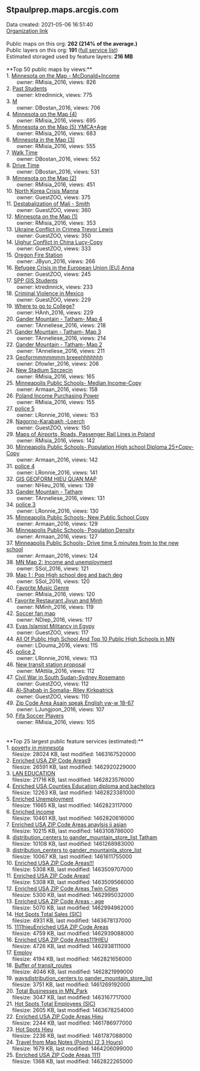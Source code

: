 <h2>Stpaulprep.maps.arcgis.com</h2> Data created: 2021-05-06 16:51:40 <br /><a target='new' href='https://Stpaulprep.maps.arcgis.com'>Organization link</a><br /><br />Public maps on this org: <b>262 (214% of the average.)</b><br />Public layers on this org: <b>191 </b>(<a target='new' href='https://services.arcgis.com/h33vJHajTPUaxDit/ArcGIS/rest/services'>full service list</a>)<br />Estimated storaged used by feature layers: <b>216 MB</b><br /><br />**Top 50 public maps by views:**<br />  1. <a target='new' href='https://www.arcgis.com/home/item.html?id=4fde3051f6ce49c5a570dba95978f50b'>Minnesota on the Map - McDonald+Income</a> <br />  &nbsp;&nbsp;&nbsp;&nbsp; &nbsp;&nbsp;owner: RMisia_2016, views: 826<br />  2. <a target='new' href='https://www.arcgis.com/home/item.html?id=c2505ec2de5743478882743b7f7f1c43'>Past Students</a> <br />  &nbsp;&nbsp;&nbsp;&nbsp; &nbsp;&nbsp;owner: ktredinnick, views: 775<br />  3. <a target='new' href='https://www.arcgis.com/home/item.html?id=a929f1a835aa4695928a4bb146dbfdab'>M</a> <br />  &nbsp;&nbsp;&nbsp;&nbsp; &nbsp;&nbsp;owner: DBostan_2016, views: 706<br />  4. <a target='new' href='https://www.arcgis.com/home/item.html?id=a724a8e30f504014a4e42872b4c29880'>Minnesota on the Map (4)</a> <br />  &nbsp;&nbsp;&nbsp;&nbsp; &nbsp;&nbsp;owner: RMisia_2016, views: 695<br />  5. <a target='new' href='https://www.arcgis.com/home/item.html?id=e6ee900f4c3f45d7a965231ffd7153c0'>Minnesota on the Map (5) YMCA+Age</a> <br />  &nbsp;&nbsp;&nbsp;&nbsp; &nbsp;&nbsp;owner: RMisia_2016, views: 683<br />  6. <a target='new' href='https://www.arcgis.com/home/item.html?id=81ee5fb8716d4c68a850ff5d84cfe44a'>Minnesota in the Map (3)</a> <br />  &nbsp;&nbsp;&nbsp;&nbsp; &nbsp;&nbsp;owner: RMisia_2016, views: 555<br />  7. <a target='new' href='https://www.arcgis.com/home/item.html?id=2ae9ee794edd41438d227a2f4927ddcb'>Walk Time</a> <br />  &nbsp;&nbsp;&nbsp;&nbsp; &nbsp;&nbsp;owner: DBostan_2016, views: 552<br />  8. <a target='new' href='https://www.arcgis.com/home/item.html?id=f1b14f4443ae4524a4435d2cf8cc441b'>Drive Time</a> <br />  &nbsp;&nbsp;&nbsp;&nbsp; &nbsp;&nbsp;owner: DBostan_2016, views: 531<br />  9. <a target='new' href='https://www.arcgis.com/home/item.html?id=50ccc886f1f24f46b3971c984dfd5768'>Minnesota on the Map (2)</a> <br />  &nbsp;&nbsp;&nbsp;&nbsp; &nbsp;&nbsp;owner: RMisia_2016, views: 451<br />  10. <a target='new' href='https://www.arcgis.com/home/item.html?id=57c701eafc7c487eb00b7a018e9d7a2d'>North Korea Crisis Manna</a> <br />  &nbsp;&nbsp;&nbsp;&nbsp; &nbsp;&nbsp;owner: GuestZOO, views: 375<br />  11. <a target='new' href='https://www.arcgis.com/home/item.html?id=c50ea9cb40b2434fafca545488d18844'>Destabalization of Mali - Smith</a> <br />  &nbsp;&nbsp;&nbsp;&nbsp; &nbsp;&nbsp;owner: GuestZOO, views: 360<br />  12. <a target='new' href='https://www.arcgis.com/home/item.html?id=f5ecde71df9b4a40a9e91f381411e8f6'>Minnesota on the Map (1)</a> <br />  &nbsp;&nbsp;&nbsp;&nbsp; &nbsp;&nbsp;owner: RMisia_2016, views: 353<br />  13. <a target='new' href='https://www.arcgis.com/home/item.html?id=2f50107a64fa432f9fc94d7913a83042'>Ukraine Conflict in Crimea Trevor Lewis</a> <br />  &nbsp;&nbsp;&nbsp;&nbsp; &nbsp;&nbsp;owner: GuestZOO, views: 350<br />  14. <a target='new' href='https://www.arcgis.com/home/item.html?id=e9fe894c9c2a439f9894b48bd0545a1f'>Uighur Conflict in China Lucy-Copy</a> <br />  &nbsp;&nbsp;&nbsp;&nbsp; &nbsp;&nbsp;owner: GuestZOO, views: 333<br />  15. <a target='new' href='https://www.arcgis.com/home/item.html?id=d1ab0c711ca046c0b7ae668aad018993'>Oregon Fire Station</a> <br />  &nbsp;&nbsp;&nbsp;&nbsp; &nbsp;&nbsp;owner: JByun_2016, views: 266<br />  16. <a target='new' href='https://www.arcgis.com/home/item.html?id=617bdc9cce8d4e7aa89e1a77ba7797ed'>Refugee Crisis in the European Union (EU) Anna</a> <br />  &nbsp;&nbsp;&nbsp;&nbsp; &nbsp;&nbsp;owner: GuestZOO, views: 245<br />  17. <a target='new' href='https://www.arcgis.com/home/item.html?id=0376cd71802e4d539bf3fe7ae56736de'>SPP GIS Students</a> <br />  &nbsp;&nbsp;&nbsp;&nbsp; &nbsp;&nbsp;owner: ktredinnick, views: 233<br />  18. <a target='new' href='https://www.arcgis.com/home/item.html?id=60b5d94b2a7749289d7744625dfaa53b'>Criminal Violence in Mexico</a> <br />  &nbsp;&nbsp;&nbsp;&nbsp; &nbsp;&nbsp;owner: GuestZOO, views: 229<br />  19. <a target='new' href='https://www.arcgis.com/home/item.html?id=0196cb6ddc72437f9d643cbe49f5fa2e'>Where to go to College?</a> <br />  &nbsp;&nbsp;&nbsp;&nbsp; &nbsp;&nbsp;owner: HAnh_2016, views: 229<br />  20. <a target='new' href='https://www.arcgis.com/home/item.html?id=1a0733d9dbce467dabc9d8b068dcddce'>Gander Mountain - Tatham- Map 4</a> <br />  &nbsp;&nbsp;&nbsp;&nbsp; &nbsp;&nbsp;owner: TAnneliese_2016, views: 218<br />  21. <a target='new' href='https://www.arcgis.com/home/item.html?id=937a7e5f08514778a46e4fc6a89c892b'>Gander Mountain - Tatham- Map 3</a> <br />  &nbsp;&nbsp;&nbsp;&nbsp; &nbsp;&nbsp;owner: TAnneliese_2016, views: 214<br />  22. <a target='new' href='https://www.arcgis.com/home/item.html?id=38b031ad65cd4cedafcf3c738fa43559'>Gander Mountain - Tatham- Map 2</a> <br />  &nbsp;&nbsp;&nbsp;&nbsp; &nbsp;&nbsp;owner: TAnneliese_2016, views: 211<br />  23. <a target='new' href='https://www.arcgis.com/home/item.html?id=b8dc0ee7c89744379a067c9139cd37b8'>Geoformmmmmmm breeehhhhhhh</a> <br />  &nbsp;&nbsp;&nbsp;&nbsp; &nbsp;&nbsp;owner: Dfowler_2016, views: 206<br />  24. <a target='new' href='https://www.arcgis.com/home/item.html?id=c2d15d9347d24c96bcaca152e5f6d65d'>New Stadium Szczecin</a> <br />  &nbsp;&nbsp;&nbsp;&nbsp; &nbsp;&nbsp;owner: RMisia_2016, views: 165<br />  25. <a target='new' href='https://www.arcgis.com/home/item.html?id=901397c3e7ee4d98afbb2fd5a6e06d70'>Minneapolis Public Schools- Median Income-Copy</a> <br />  &nbsp;&nbsp;&nbsp;&nbsp; &nbsp;&nbsp;owner: Armaan_2016, views: 158<br />  26. <a target='new' href='https://www.arcgis.com/home/item.html?id=53c4b725e0d74735a1ee81b6c417e671'>Poland Income Purchasing Power</a> <br />  &nbsp;&nbsp;&nbsp;&nbsp; &nbsp;&nbsp;owner: RMisia_2016, views: 155<br />  27. <a target='new' href='https://www.arcgis.com/home/item.html?id=0533df658ad84bad906c79c418d2db90'>police 5</a> <br />  &nbsp;&nbsp;&nbsp;&nbsp; &nbsp;&nbsp;owner: LRonnie_2016, views: 153<br />  28. <a target='new' href='https://www.arcgis.com/home/item.html?id=18c4faacfe8d4523b7415f4048107eee'>Nagorno-Karabakh -Loerch</a> <br />  &nbsp;&nbsp;&nbsp;&nbsp; &nbsp;&nbsp;owner: GuestZOO, views: 150<br />  29. <a target='new' href='https://www.arcgis.com/home/item.html?id=92e8ea8f42084a3783c17c1103631af6'>Maps of Airports, Roads, Passenger Rail Lines in Poland</a> <br />  &nbsp;&nbsp;&nbsp;&nbsp; &nbsp;&nbsp;owner: RMisia_2016, views: 142<br />  30. <a target='new' href='https://www.arcgis.com/home/item.html?id=3dc598fbca594f5ebfd591946e1f5682'>Minneapolis Public Schools- Population High school Diploma 25+Copy-Copy</a> <br />  &nbsp;&nbsp;&nbsp;&nbsp; &nbsp;&nbsp;owner: Armaan_2016, views: 142<br />  31. <a target='new' href='https://www.arcgis.com/home/item.html?id=b6f4cefea5754a9e9e2d947b83c5ee6a'>police 4</a> <br />  &nbsp;&nbsp;&nbsp;&nbsp; &nbsp;&nbsp;owner: LRonnie_2016, views: 141<br />  32. <a target='new' href='https://www.arcgis.com/home/item.html?id=c28c65730a24430ba6cd8c13b75084ce'>GIS GEOFORM HIEU QUAN MAP</a> <br />  &nbsp;&nbsp;&nbsp;&nbsp; &nbsp;&nbsp;owner: NHieu_2016, views: 139<br />  33. <a target='new' href='https://www.arcgis.com/home/item.html?id=b23c6578c4664ef68a88032a455a535e'>Gander Mountain - Tatham</a> <br />  &nbsp;&nbsp;&nbsp;&nbsp; &nbsp;&nbsp;owner: TAnneliese_2016, views: 131<br />  34. <a target='new' href='https://www.arcgis.com/home/item.html?id=26ef89be653c4054ad3ebebeb1f7736f'>police 3</a> <br />  &nbsp;&nbsp;&nbsp;&nbsp; &nbsp;&nbsp;owner: LRonnie_2016, views: 130<br />  35. <a target='new' href='https://www.arcgis.com/home/item.html?id=925cba46c28f441791047364de8c39d2'>Minneapolis Public Schools- New Public School Copy</a> <br />  &nbsp;&nbsp;&nbsp;&nbsp; &nbsp;&nbsp;owner: Armaan_2016, views: 129<br />  36. <a target='new' href='https://www.arcgis.com/home/item.html?id=45a943f4ce5546e8a65d07d7c39e112f'>Minneapolis Public Schools- Population Density</a> <br />  &nbsp;&nbsp;&nbsp;&nbsp; &nbsp;&nbsp;owner: Armaan_2016, views: 127<br />  37. <a target='new' href='https://www.arcgis.com/home/item.html?id=7c796d9b7b0445bb9859e4a052f2d048'>Minneapolis Public Schools- Drive time 5 minutes from to the new school</a> <br />  &nbsp;&nbsp;&nbsp;&nbsp; &nbsp;&nbsp;owner: Armaan_2016, views: 124<br />  38. <a target='new' href='https://www.arcgis.com/home/item.html?id=1b2d1f0945a64e29bb721f912175e818'>MN Map 2: Income and unemployment</a> <br />  &nbsp;&nbsp;&nbsp;&nbsp; &nbsp;&nbsp;owner: SSol_2016, views: 121<br />  39. <a target='new' href='https://www.arcgis.com/home/item.html?id=9b8ea3590bdd40c1bd5dc6c0e1b40d26'>Map 1 : Pop High school deg and bach deg</a> <br />  &nbsp;&nbsp;&nbsp;&nbsp; &nbsp;&nbsp;owner: SSol_2016, views: 120<br />  40. <a target='new' href='https://www.arcgis.com/home/item.html?id=9cf48a18bec14c7d938724e32bb6bbe3'>Favorite Music Genre</a> <br />  &nbsp;&nbsp;&nbsp;&nbsp; &nbsp;&nbsp;owner: RMisia_2016, views: 120<br />  41. <a target='new' href='https://www.arcgis.com/home/item.html?id=7b5a4e2979fe443780257d75f3aa8a86'>Favorite Restaurant Jiyun and Minh</a> <br />  &nbsp;&nbsp;&nbsp;&nbsp; &nbsp;&nbsp;owner: NMinh_2016, views: 119<br />  42. <a target='new' href='https://www.arcgis.com/home/item.html?id=34fce4510bc24b0ca105ec85e07388e8'>Soccer fan map</a> <br />  &nbsp;&nbsp;&nbsp;&nbsp; &nbsp;&nbsp;owner: NDiep_2016, views: 117<br />  43. <a target='new' href='https://www.arcgis.com/home/item.html?id=c8af59a1871d4e528d767aed044073ee'>Evas Islamist Militancy in Egypy</a> <br />  &nbsp;&nbsp;&nbsp;&nbsp; &nbsp;&nbsp;owner: GuestZOO, views: 117<br />  44. <a target='new' href='https://www.arcgis.com/home/item.html?id=c11955ef18984e39a211adffb675aed4'>All Of Public High School And Top 10 Public High Schools in MN</a> <br />  &nbsp;&nbsp;&nbsp;&nbsp; &nbsp;&nbsp;owner: LDouma_2016, views: 115<br />  45. <a target='new' href='https://www.arcgis.com/home/item.html?id=3ca85dc2a71a482f897591e4e6d9e12e'>police 2</a> <br />  &nbsp;&nbsp;&nbsp;&nbsp; &nbsp;&nbsp;owner: LRonnie_2016, views: 113<br />  46. <a target='new' href='https://www.arcgis.com/home/item.html?id=2fbed1b14ceb4b54b74a68c729c88468'>New transit station proposal</a> <br />  &nbsp;&nbsp;&nbsp;&nbsp; &nbsp;&nbsp;owner: MAttila_2016, views: 112<br />  47. <a target='new' href='https://www.arcgis.com/home/item.html?id=2c713558697c4389a44e346d49783d81'>Civil War in South Sudan-Sydney Rosemann</a> <br />  &nbsp;&nbsp;&nbsp;&nbsp; &nbsp;&nbsp;owner: GuestZOO, views: 112<br />  48. <a target='new' href='https://www.arcgis.com/home/item.html?id=5a2f5f1479fb4d3f827e28fb0c6d1dd7'>Al-Shabab in Somalia- Riley Kirkpatrick</a> <br />  &nbsp;&nbsp;&nbsp;&nbsp; &nbsp;&nbsp;owner: GuestZOO, views: 110<br />  49. <a target='new' href='https://www.arcgis.com/home/item.html?id=3accd6fe5ccc42859ec65e4bfec53b3d'>Zip Code Area Asain speak English vw-w 18-67</a> <br />  &nbsp;&nbsp;&nbsp;&nbsp; &nbsp;&nbsp;owner: LJungjoon_2016, views: 107<br />  50. <a target='new' href='https://www.arcgis.com/home/item.html?id=4d07f611cbc04e84af452eb86c0fea3e'>Fifa Soccer Players</a> <br />  &nbsp;&nbsp;&nbsp;&nbsp; &nbsp;&nbsp;owner: RMisia_2016, views: 105<br /><br /><br />**Top 25 largest public feature services (estimated):**<br /> 1. <a target='new' href='https://www.arcgis.com/home/item.html?id=ac5491da6bc74b63bfcc72c880f4b2fc'>poverty in minnesota</a><br /> &nbsp;&nbsp;&nbsp;&nbsp;filesize: 28024 KB, last modified: 1463167520000<br /> 2. <a target='new' href='https://www.arcgis.com/home/item.html?id=415b2d0ba9bd4472b732bc710bcf72cd'>Enriched USA ZIP Code Areas9</a><br /> &nbsp;&nbsp;&nbsp;&nbsp;filesize: 26591 KB, last modified: 1462920229000<br /> 3. <a target='new' href='https://www.arcgis.com/home/item.html?id=34748e4e29b24e02abced1f9afd5deb4'>LAN EDUCATION</a><br /> &nbsp;&nbsp;&nbsp;&nbsp;filesize: 21716 KB, last modified: 1462823576000<br /> 4. <a target='new' href='https://www.arcgis.com/home/item.html?id=0a5b8a2d36cf4e08a0d3d66d72c5e0dd'>Enriched USA Counties Education diploma and bachelors</a><br /> &nbsp;&nbsp;&nbsp;&nbsp;filesize: 12263 KB, last modified: 1462823381000<br /> 5. <a target='new' href='https://www.arcgis.com/home/item.html?id=bc88f7eb23ef455da8f40254f34d75af'>Enriched Unemployment</a><br /> &nbsp;&nbsp;&nbsp;&nbsp;filesize: 11665 KB, last modified: 1462823117000<br /> 6. <a target='new' href='https://www.arcgis.com/home/item.html?id=88d94b7221c542b5920188510b3d781c'>Enriched income</a><br /> &nbsp;&nbsp;&nbsp;&nbsp;filesize: 10461 KB, last modified: 1462820616000<br /> 7. <a target='new' href='https://www.arcgis.com/home/item.html?id=6608b0e9b3ec4f3ca0f87b448f7ebbd9'>Enriched USA ZIP Code Areas anaylsis jj asian</a><br /> &nbsp;&nbsp;&nbsp;&nbsp;filesize: 10215 KB, last modified: 1463108786000<br /> 8. <a target='new' href='https://www.arcgis.com/home/item.html?id=ff40c0c3537749f2a06dd8f79b86d12c'>distribution_centers to gander_mountain_store_list Tatham</a><br /> &nbsp;&nbsp;&nbsp;&nbsp;filesize: 10108 KB, last modified: 1461268983000<br /> 9. <a target='new' href='https://www.arcgis.com/home/item.html?id=e11032cb96ae43a98a2eb0a49196ae8a'>distribution_centers to gander_mountainla_store_list</a><br /> &nbsp;&nbsp;&nbsp;&nbsp;filesize: 10067 KB, last modified: 1461611755000<br /> 10. <a target='new' href='https://www.arcgis.com/home/item.html?id=3cc8b2eb2fba4bf58ba7f7d5dc5bccc7'>Enriched USA ZIP Code Areas!!!</a><br /> &nbsp;&nbsp;&nbsp;&nbsp;filesize: 5308 KB, last modified: 1463509707000<br /> 11. <a target='new' href='https://www.arcgis.com/home/item.html?id=db08a660e73a41859e5841d86d621a1e'>Enriched USA ZIP Code Areas!</a><br /> &nbsp;&nbsp;&nbsp;&nbsp;filesize: 5308 KB, last modified: 1463509566000<br /> 12. <a target='new' href='https://www.arcgis.com/home/item.html?id=6948750c200e46a8a5e7d92fa0ae9c90'>Enriched USA ZIP Code Areas Twin Cities</a><br /> &nbsp;&nbsp;&nbsp;&nbsp;filesize: 5300 KB, last modified: 1462995032000<br /> 13. <a target='new' href='https://www.arcgis.com/home/item.html?id=3e44821d8fe74790a76877909bda084e'>Enriched USA ZIP Code Areas - age</a><br /> &nbsp;&nbsp;&nbsp;&nbsp;filesize: 5070 KB, last modified: 1462994962000<br /> 14. <a target='new' href='https://www.arcgis.com/home/item.html?id=c1a0f0f40ce3427485e8d2e7f37459f3'>Hot Spots Total Sales (SIC)</a><br /> &nbsp;&nbsp;&nbsp;&nbsp;filesize: 4931 KB, last modified: 1463678137000<br /> 15. <a target='new' href='https://www.arcgis.com/home/item.html?id=fd004b6a4fa946edbd12dfaa045e1665'>1111hieuEnriched USA ZIP Code Areas</a><br /> &nbsp;&nbsp;&nbsp;&nbsp;filesize: 4759 KB, last modified: 1462939088000<br /> 16. <a target='new' href='https://www.arcgis.com/home/item.html?id=bf2242b22e0348eca4a7800020d6fe86'>Enriched USA ZIP Code Areas111HIEU</a><br /> &nbsp;&nbsp;&nbsp;&nbsp;filesize: 4726 KB, last modified: 1462938111000<br /> 17. <a target='new' href='https://www.arcgis.com/home/item.html?id=cfda6738af6745d7aeb374014e73b709'>Employ</a><br /> &nbsp;&nbsp;&nbsp;&nbsp;filesize: 4194 KB, last modified: 1462821656000<br /> 18. <a target='new' href='https://www.arcgis.com/home/item.html?id=0cc23f9e8e8f4672a40730b32ceae36d'>Buffer of transit_routes</a><br /> &nbsp;&nbsp;&nbsp;&nbsp;filesize: 4046 KB, last modified: 1462821999000<br /> 19. <a target='new' href='https://www.arcgis.com/home/item.html?id=35db36ccf74d4268bf3e9b30240cc157'>waysdistribution_centers to gander_mountain_store_list</a><br /> &nbsp;&nbsp;&nbsp;&nbsp;filesize: 3751 KB, last modified: 1461269192000<br /> 20. <a target='new' href='https://www.arcgis.com/home/item.html?id=72ab3c14e85f427fa1f09fbcdc297a83'>Total Businesses in MN_Park</a><br /> &nbsp;&nbsp;&nbsp;&nbsp;filesize: 3047 KB, last modified: 1463167717000<br /> 21. <a target='new' href='https://www.arcgis.com/home/item.html?id=eaf62438208e4cffa81527b5a198ae5f'>Hot Spots Total Employees (SIC)</a><br /> &nbsp;&nbsp;&nbsp;&nbsp;filesize: 2605 KB, last modified: 1463678254000<br /> 22. <a target='new' href='https://www.arcgis.com/home/item.html?id=46b0275dd37d4462bbdfabd136f9d8bb'>Enriched USA ZIP Code Areas Hieu</a><br /> &nbsp;&nbsp;&nbsp;&nbsp;filesize: 2244 KB, last modified: 1461786977000<br /> 23. <a target='new' href='https://www.arcgis.com/home/item.html?id=ae6d171d958f484eb2f141fbb4d7c538'>Hot Spots Hieu</a><br /> &nbsp;&nbsp;&nbsp;&nbsp;filesize: 2236 KB, last modified: 1461787088000<br /> 24. <a target='new' href='https://www.arcgis.com/home/item.html?id=29163bd64d964077a0b29384b627e974'>Travel from Map Notes (Points) (2 3 Hours)</a><br /> &nbsp;&nbsp;&nbsp;&nbsp;filesize: 1679 KB, last modified: 1464206099000<br /> 25. <a target='new' href='https://www.arcgis.com/home/item.html?id=335b215b159149faa10695f95c86bdce'>Enriched USA ZIP Code Areas 1111</a><br /> &nbsp;&nbsp;&nbsp;&nbsp;filesize: 1368 KB, last modified: 1462822265000<br />